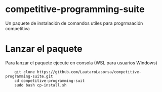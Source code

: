 # competitive-programming-suite
 Un paquete de instalación de comandos utiles para progrmaación competitiva
# Lanzar el paquete

Para lanzar el paquete ejecute en consola (WSL para usuarios Windows)

```
    git clone https://github.com/LautaroLasorsa/competitive-programming-suite.git
    cd competitive-programming-suit 
    sudo bash cp-install.sh
```
